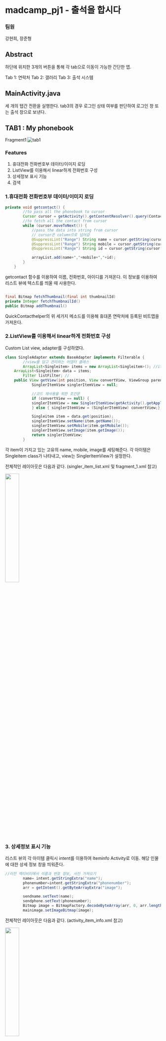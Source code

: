 # madcamp_pj1 - 출석을 합시다
### 팀원
강현희, 장준형
## Abstract 


하단에 위치한 3개의 버튼을 통해 각 tab으로 이동이 가능한 간단한 앱.

Tab 1: 연락처
Tab 2: 갤러리
Tab 3: 출석 시스템

## MainActivity.java

세 개의 탭간 전환을 실행한다. tab3의 경우 로그인 상태 여부를 판단하여 로그인 창 또는 출석 창으로 보낸다.



## TAB1 : My phonebook
Fragment1
![tab1](https://user-images.githubusercontent.com/77828537/148053498-d8d1850a-4ac5-404d-8f4f-152e77f451ad.gif)

### Features

1. 휴대전화 전화번호부 데이터/이미지 로딩
2. ListView를 이용해서 linear하게 전화번호 구성
3. 상세정보 표시 기능
4. 검색 

### 1.휴대전화 전화번호부 데이터/이미지 로딩

```Java
private void getcontact() {
        //to pass all the phonebook to cursor
        Cursor cursor = getActivity().getContentResolver().query(ContactsContract.CommonDataKinds.Phone.CONTENT_URI,null,null,null);
        //to fetch all the contact from cursor
        while (cursor.moveToNext()) {
            //pass the data into string from cursor
            // cursor은 column으로 넘어감
            @SuppressLint("Range") String name = cursor.getString(cursor.getColumnIndex(ContactsContract.CommonDataKinds.Phone.DISPLAY_NAME));
            @SuppressLint("Range") String mobile = cursor.getString(cursor.getColumnIndex(ContactsContract.CommonDataKinds.Phone.NUMBER));
            @SuppressLint("Range") String id = cursor.getString(cursor.getColumnIndex(ContactsContract.CommonDataKinds.Phone.CONTACT_ID));

            arrayList.add(name+","+mobile+","+id);
        }
    }
```
getcontact 함수를 이용하여 이름, 전화번호, 아이디를 가져온다. 이 정보를 이용하여 리스트 뷰에 텍스트를 띄울 때 사용한다.

```Java

final Bitmap fetchThumbnail(final int thumbnailId)
private Integer fetchThumbnailId()
public Bitmap addThumbnail()

```
QuickContacthelper의 위 세가지 메소드를 이용해 휴대폰 연락처에 등록된 비트맵을 가져온다.

### 2.ListView를 이용해서 linear하게 전화번호 구성
Custom List view, adapter를 구성하였다.

```Java
class SingleAdapter extends BaseAdapter implements Filterable {
        //view를 담고 관리하는 어댑터 클래스
        ArrayList<Singleitem> items = new ArrayList<Singleitem>(); //item의 리스트를 관리한다
	ArrayList<Singleitem> data = items;
        Filter listFilter; //
	public View getView(int position, View convertView, ViewGroup parent) {
		    SinglerItemView singlerItemView = null;

		    //코드 재사용을 위한 조건문
		    if (convertView == null) {
			singlerItemView = new SinglerItemView(getActivity().getApplicationContext());
		    } else { singlerItemView = (SinglerItemView) convertView;}

		    Singleitem item = data.get(position);
		    singlerItemView.setName(item.getName());
		    singlerItemView.setMobile(item.getMobile());
		    singlerItemView.setImage(item.getImage());
		    return singlerItemView;
		}
```
각 item이 가지고 있는 고유의 name, mobile, image를 세팅해준다. 
각 아이템은 Singleitem class가 나타내고, view는 SinglerItemView가 설정한다.


전체적인 레이아웃은 다음과 같다. (singler_item_list.xml 및 fragment_1.xml 참고)

<img src = "https://user-images.githubusercontent.com/77828537/148054125-e6fc2aad-368c-45c7-9f00-fa4cb1a8abd6.jpg" width="30%" height="height 30%">


### 3. 상세정보 표시 기능
리스트 뷰의 각 아이템 클릭시 intent를 이용하여 Iteminfo Activity로 이동. 해당 인물에 대한 상세 정보 창을 띄워준다.

```Java
//이전 액티비티에서 이름과 번호 정보, 사진 가져오기
        name= intent.getStringExtra("name");
        phonenumber=intent.getStringExtra("phonenumber");
        arr = getIntent().getByteArrayExtra("image");

        sendname.setText(name);
        sendphone.setText(phonenumber);
        Bitmap image = BitmapFactory.decodeByteArray(arr, 0, arr.length);
        mainimage.setImageBitmap(image);
```


전체적인 레이아웃은 다음과 같다. (activity_item_info.xml 참고)

<img src = "https://user-images.githubusercontent.com/77828537/148054120-8f2626c6-53d5-4f43-8e4f-0b0e40e549ae.jpg" width="30%" height="height 30%">

### 4. 검색 
adapter 가 filterable 인터페이스를 구현하도록 하여 검색 기능을 만들었다.

```Java
    public static Comparator<Singleitem> cmp=new Comparator<Singleitem>() {
        @Override
        public int compare(Singleitem t1, Singleitem t2) {
            String name1=t1.getName();
            String name2=t2.getName();
            return name1.compareTo(name2);
        }
    } ;
```
singleitem을 비교시 이름을 기준으로 비교하도록 Comparator를 오버라이딩 한다.
```Java
private class ListFilter extends Filter {
            @Override
            protected FilterResults performFiltering(CharSequence constraint) {
                FilterResults results = new FilterResults();
                //검색하는 문자열이 없다면 그냥 전체 리스트 보여준다.
                if (constraint == null || constraint.length() == 0) {
                    results.values =oriData;
                    results.count = oriData.size();
                } else {
                    //전체 item들 중 이름에 검색어를 포함하는 애들만 itemList에 넣는다.
                    ArrayList<Singleitem> itemList = new ArrayList<>();
                    for (Singleitem item : oriData) {
                        if (item.getName().toUpperCase().contains(constraint.toString().toUpperCase()))
                            itemList.add(item);
                    }
                    results.values = itemList;
                    results.count = itemList.size();
                }

                return results;
         }
}
```
ListFilter inner class를 만들어서 필터링 수행 메소드를 오버라이드 한다. 검색어를 받고, 
검색어를 이름에 포함하는 item만 보여지도록 새 itemList를 제작한다.

### 5.기타
전화 걸기, 메세지 보내기, 전화번호 공유, 추가 기능 등이 있다.

다만, 전화번호부와 완전 동기화가 되는 것이 아니다 보니 추가/삭제를 하려면 연락처에 들어가서 해야한다는 문제점이 존재한다.
이 부분은 따로 전화번호를 저장하는 데이터베이스가 존재해야 해결 가능할 것 같다.



## TAB2 : My gallery
Fragment2
![scroll](https://user-images.githubusercontent.com/77828537/148056200-1e5d944e-b90f-404a-96ce-270027af0ff2.gif) ![mk](https://user-images.githubusercontent.com/77828537/148057010-ffdb3aa3-4137-401a-92ab-524c3afe77b4.gif)

### Features
1. Gridview를 이용해서 격자식 gallery 구성
2. 갤러리에서 사진 다운로드를 하여 My gallery 에 upload 기능 구현
3. Image 확대 축소 기능
4. Image 삭제 기능

### 1.Gridview를 이용해서 격자식 gallery 구성

```Java
 //xml
 <GridView
    android:id="@+id/gridview"
    android:layout_width="match_parent"
    android:layout_height="match_parent"
    android:layout_gravity="center"
    android:columnWidth="90dp"
    android:horizontalSpacing="10dp"
    android:numColumns="3"
    android:verticalSpacing="10dp"
    tools:context=".MainActivity"></GridView>
///fragment2
gridview = view.findViewById(R.id.gridview);
        gridview.setAdapter(new ImageAdapter(getActivity()));
```

전체 레이아웃은 다음과 같다. 

<img src = "https://user-images.githubusercontent.com/77828537/148054188-e3a5f910-0745-4c59-99a0-2d9eb1cb79fd.jpg" width="30%" height="30%">

### 2. 갤러리에서 사진 다운로드 하여 My gallery에 upload 기능 구현
```Java
public void onActivityResult(int requestCode, int resultCode, Intent data) {

        super.onActivityResult(requestCode, resultCode, data);
        if (resultCode == MainActivity.RESULT_OK) {
            if (requestCode == PICK_IMAGE) {
                Uri uri = data.getData();
                imageAdapter.addItem(uri);
                imageAdapter.notifyDataSetChanged();
                Toast.makeText(getActivity().getApplicationContext(),"Uploaded",Toast.LENGTH_LONG).show();
            }
        }
    }
```
Gallery 접근권한을 받아 Uri 타입으로 이미지를 가져온다.
addItem을 통해 이미지가 추가할때 마다 notifyDatasetChanged();를 통해 Gallery를 Update 해준다.

### 3. Image 확대 축소 기능
```
///Build.gradle(Module)에서 코드 추가
implementation 'com.davemorrissey.labs:subsampling-scale-image-view:3.10.0'

//xml 파일, subscaleview 를 통해 확대 축소가 가능한 type으로 setting
<com.davemorrissey.labs.subscaleview.SubsamplingScaleImageView
        android:id="@+id/image"
        android:layout_width="match_parent"
        android:layout_height="match_parent"
        app:layout_constraintTop_toTopOf="parent"
        app:layout_constraintBottom_toBottomOf="parent"
        app:layout_constraintLeft_toLeftOf="parent"
        app:layout_constraintRight_toRightOf="parent"
        android:layout_centerHorizontal="true"
        android:scaleType="centerInside"
    tools:ignore="MissingConstraints">
    </com.davemorrissey.labs.subscaleview.SubsamplingScaleImageView>

//BIgimage에서 image type을 아래와 같이 선언
SubsamplingScaleImageView image;
```
SubsamplingScaleImageView type를 통해 function을 사용하지 않고도 Image 확대 축소가 가능하다. 

### 4. Image 삭제 기능
```
dialog.setNegativeButton("삭제", new DialogInterface.OnClickListener() {
                    @Override
                    public void onClick(DialogInterface dialogInterface, int k) {
                        dialogInterface.dismiss();
                        Toast.makeText(getActivity().getApplicationContext(), "Deleted", Toast.LENGTH_LONG).show();
                        if (mThumbIds[i] instanceof Integer){
                            imageAdapter.deleteItem_image(mThumbIds[i]);

                        }
                        else if (mThumbIds[i] instanceof Uri){
                            imageAdapter.deleteItem_uri(mThumbIds[i]);
                            imageAdapter.notifyDataSetChanged();
                        }
                        Intent intent = new Intent(getActivity(), Empty.class);
                        startActivity(intent);
```
기존 배열에 있는 이미지는 Integer, 다운받은 이미지는 Uri 타입이기 때문에, 두 가지 경우를 나누어 image 추가 삭제 기능을 구현하였다.



## TAB3: 출석 시스템
Fragment3(로그인 창) / Fragment4(출석)
![tab3](https://user-images.githubusercontent.com/77828537/148053733-cc5e62d2-3f14-4c2f-a7f9-651a83f7426b.gif)

Firebase Database를 사용하여 사용자들로부터, {name,password,school,sit_number} 을 받고 database에 기록 한다.
처음 계정이 생성될때, 출석시간(time)은 -1로 setting이 된다. 
출석을 하고 출석시간을 입력하면, database에 시간이 기록이 되고 자기 자리에 빨간색 불이 들어온다. 
퇴근버튼을 누르면 '퇴근'이라는 text가 뜨고 주황색 불로 바뀐다.
계정을 등록하지 않은 경우에는, 모든 text가 미등록이라고 뜬다. 

### Features
1. 로그인 및 회원가입
2. 출퇴근
3. error handling

### 1.로그인 및 회원가입
firebase Database에 등록된 정보를 이용하여, 아이디와 비밀번호 비교 후 로그인을 수행한다.
로그인 성공시 fragment4(출석창)으로 화면이 전환된다.

새 정보를 등록하고 싶다면 회원가입 창을 이용한다. 버튼을 누르면 firebase에 정보가 전송된다.

<img src = "https://user-images.githubusercontent.com/77828537/148054180-d415fb8c-c5cd-41e5-bb05-7ff449eb66ec.jpg" width="30%" height="30%"><img src = "https://user-images.githubusercontent.com/77828537/148054184-2e54a86c-6abc-4277-b42b-1c3bba9519dc.jpg" width="30%" height="30%">

### 2. 출퇴근
```public void onDataChange(@NonNull DataSnapshot snapshot) {
                for(DataSnapshot dataSnapshot : snapshot.getChildren()){
                    User user = dataSnapshot.getValue(User.class);

                    sitnumber = user.getSit();
                    int sitnumber_int = Integer.parseInt(sitnumber);
                    nameview = view.findViewById(resId[sitnumber_int-1]);
                    schoolview = view.findViewById(resId_school[sitnumber_int-1]);
                    timeview = view.findViewById(resId_time[sitnumber_int-1]);
                    // time = -1 이면 퇴근을 했거나, 계정이 생성되었지만 시간을 등록하지 않은 상태이다. 
		    if(user.getTime().equals("-1")){
                        timeview.setText("퇴근");
                        Drawable img = getActivity().getResources().getDrawable(R.drawable.dot2);
                        img.setBounds(0,0,60,60);
                        nameview.setCompoundDrawables(img,null,null,null);
                    }
                    else // time=-1이 아닌 경우에 text에 입력한 시간을 띄운다. 
		    {
                        timeview.setText(user.getTime());
                        Drawable img = getActivity().getResources().getDrawable(R.drawable.dot);
                        img.setBounds(0,0,60,60);
                        nameview.setCompoundDrawables(img,null,null,null);
                    }
```

계정이 생성되는 순간 time= -1 로 설정이 되고, -1인 경우에는 '퇴근'이라는 text가 나온다
출근에 시간을 기입하고 버튼을 누르면 fireabase에 내장된 time이 바뀌면서 화면에 나오게 된다.
database에 정보가 바뀔때 마다 onDataChange 함수가 호출되며, 값을 새롭게 갱신시킨다.

<img src = "https://user-images.githubusercontent.com/77828537/148054176-21472b72-d862-4a56-9f4b-8e1089059ca2.jpg" width="30%" height="30%">

### 3. error handling ;ㅅ;
데이터 베이스를 쓰는 경험이 처음이다 보니, 앱이 보안에 취약해졌다.

크게 두가지의 문제점이 있었는데,
	1. 로그인을 한 상태에서 다른 탭을 클릭하고 돌아온다. 그 후 출근/퇴근 버튼을 눌렀더니 앱이 꺼지는 현상.
	2. null user가 추가되는 현상. 
	
1의 경우 getActivity()가 fragment에서 null값을 리턴하는 현상 때문에 발생한다. 
이 문제는 onAttach() 함수를 오버라이딩 하여 activity를 저장하는 식으로 해결하였다.

2의 경우 출퇴근 기능을 구현할 때 database수정시 유저 정보를 체크하지 않아서 발생하였다. user값이 존재하지 않을 시 time을
변경하지 않는 방법으로 해결하였다..


